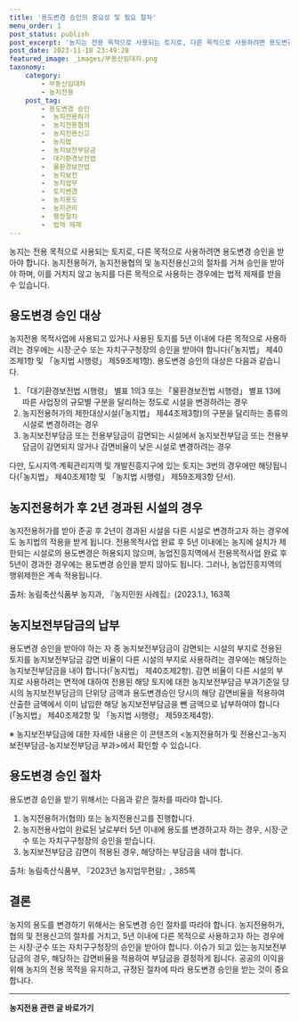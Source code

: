 ```yaml
---
title: '용도변경 승인의 중요성 및 필요 절차'
menu_order: 1
post_status: publish
post_excerpt: '농지는 전용 목적으로 사용되는 토지로, 다른 목적으로 사용하려면 용도변경 승인을 받아야 합니다. 농지전용허가, 농지전용협의 및 농지전용신고의 절차를 거쳐 승인을 받아야 하며, 이를 거치지 않고 농지를 다른 목적으로 사용하는 경우에는 법적 제재를 받을 수 있습니다.'
post_date: 2023-11-18 23:49:28
featured_image: _images/부동산임대차.png
taxonomy:
    category:
        - 부동산임대차
        - 농지전용
    post_tag:
        - 용도변경 승인
        -  농지전용허가
        -  농지전용협의
        -  농지전용신고
        -  농지법
        -  농지보전부담금
        -  대기환경보전법
        -  물환경보전법
        -  농지보전
        -  농지업무
        -  토지변경
        -  농지용도
        -  농지관리
        -  행정절차
        -  법적 제재
---
```



농지는 전용 목적으로 사용되는 토지로, 다른 목적으로 사용하려면 용도변경 승인을 받아야 합니다. 농지전용허가, 농지전용협의 및 농지전용신고의 절차를 거쳐 승인을 받아야 하며, 이를 거치지 않고 농지를 다른 목적으로 사용하는 경우에는 법적 제재를 받을 수 있습니다. 

## 용도변경 승인 대상
농지전용 목적사업에 사용되고 있거나 사용된 토지를 5년 이내에 다른 목적으로 사용하려는 경우에는 시장·군수 또는 자치구구청장의 승인을 받아야 합니다(「농지법」 제40조제1항 및 「농지법 시행령」 제59조제1항). 용도변경 승인의 대상은 다음과 같습니다.

1. 「대기환경보전법 시행령」 별표 1의3 또는 「물환경보전법 시행령」 별표 13에 따른 사업장의 규모별 구분을 달리하는 정도로 시설을 변경하려는 경우
2. 농지전용허가의 제한대상시설(「농지법」 제44조제3항)의 구분을 달리하는 종류의 시설로 변경하려는 경우
3. 농지보전부담금 또는 전용부담금이 감면되는 시설에서 농지보전부담금 또는 전용부담금이 감면되지 않거나 감면비율이 낮은 시설로 변경하려는 경우

다만, 도시지역·계획관리지역 및 개발진흥지구에 있는 토지는 3번의 경우에만 해당됩니다(「농지법」 제40조제1항 및 「농지법 시행령」 제59조제3항 단서).

## 농지전용허가 후 2년 경과된 시설의 경우
농지전용허가를 받아 준공 후 2년이 경과된 시설을 다른 시설로 변경하고자 하는 경우에도 농지법의 적용을 받게 됩니다. 전용목적사업 완료 후 5년 이내에는 농지에 설치가 제한되는 시설로의 용도변경은 허용되지 않으며, 농업진흥지역에서 전용목적사업 완료 후 5년이 경과한 경우에는 용도변경 승인을 받지 않아도 됩니다. 그러나, 농업진흥지역의 행위제한은 계속 적용됩니다.

출처: 농림축산식품부 농지과, 『농지민원 사례집』(2023.1.), 163쪽

## 농지보전부담금의 납부
용도변경 승인을 받아야 하는 자 중 농지보전부담금이 감면되는 시설의 부지로 전용된 토지를 농지보전부담금 감면 비율이 다른 시설의 부지로 사용하려는 경우에는 해당하는 농지보전부담금을 내야 합니다(「농지법」 제40조제2항). 감면 비율이 다른 시설의 부지로 사용하려는 면적에 대하여 전용된 해당 토지에 대한 농지보전부담금 부과기준일 당시의 농지보전부담금의 단위당 금액과 용도변경승인 당시의 해당 감면비율을 적용하여 산출한 금액에서 이미 납입한 해당 농지보전부담금을 뺀 금액으로 납부하여야 합니다(「농지법」 제40조제2항 및 「농지법 시행령」 제59조제4항).

※ 농지보전부담금에 대한 자세한 내용은 이 콘텐츠의 <농지전용허가 및 전용신고-농지보전부담금-농지보전부담금 부과>에서 확인할 수 있습니다.

## 용도변경 승인 절차
용도변경 승인을 받기 위해서는 다음과 같은 절차를 따라야 합니다.

1. 농지전용허가(협의) 또는 농지전용신고를 진행합니다.
2. 농지전용사업이 완료된 날로부터 5년 이내에 용도를 변경하고자 하는 경우, 시장·군수 또는 자치구구청장의 승인을 받습니다.
3. 농지보전부담금 감면이 적용된 경우, 해당하는 부담금을 내야 합니다.

출처: 농림축산식품부, 『2023년 농지업무편람』, 385쪽

## 결론
농지의 용도를 변경하기 위해서는 용도변경 승인 절차를 따라야 합니다. 농지전용허가, 협의 및 전용신고의 절차를 거치고, 5년 이내에 다른 목적으로 사용하고자 하는 경우에는 시장·군수 또는 자치구구청장의 승인을 받아야 합니다. 이슈가 되고 있는 농지보전부담금의 경우, 해당하는 감면비율을 적용하여 부담금을 결정하게 됩니다. 공공의 이익을 위해 농지의 전용 목적을 유지하고, 규정된 절차에 따라 용도변경 승인을 받는 것이 중요합니다.


<!-- wp:separator -->
<hr class="wp-block-separator has-alpha-channel-opacity"/>
<!-- /wp:separator -->

<!-- wp:group {"backgroundColor":"base","layout":{"type":"constrained"}} -->
<div class="wp-block-group has-base-background-color has-background"><!-- wp:paragraph {"align":"center","fontSize":"medium"} -->
<p class="has-text-align-center has-large-font-size"><strong>농지전용 관련 글 바로가기</strong></p>
<!-- /wp:paragraph -->


<!-- wp:latest-posts
{"categories":[{"id":23554,"count":19,"description":"","link":"https://uknowlaw.com/category/%eb%86%8d%ec%a7%80%ec%a0%84%ec%9a%a9/","name":"농지전용","slug":"농지전용","taxonomy":"category","parent":0,"meta":[],"_links":{"self":[{"href":"https://uknowlaw.com/wp-json/wp/v2/categories/23554"}],"collection":[{"href":"https://uknowlaw.com/wp-json/wp/v2/categories"}],"about":[{"href":"https://uknowlaw.com/wp-json/wp/v2/taxonomies/category"}],"wp:post_type":[{"href":"https://uknowlaw.com/wp-json/wp/v2/posts?categories=23554"}],"curies":[{"name":"wp","href":"https://api.w.org/{rel}","templated":true}]}}],"postsToShow":100,"excerptLength":28,"postLayout":"grid","columns":2,"featuredImageAlign":"left","featuredImageSizeSlug":"large","fontSize":"small"} /--></div>
<!-- /wp:group -->